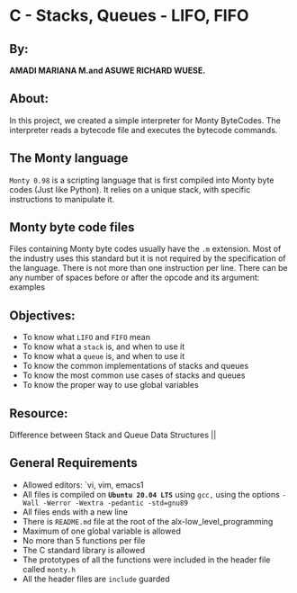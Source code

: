# C - Stacks, Queues - LIFO, FIFO
## By: 
**AMADI MARIANA M.and ASUWE RICHARD WUESE.**

## About: 
In this project, we created a simple interpreter for Monty ByteCodes. The interpreter reads a bytecode file and executes the bytecode commands.

## The Monty language
`Monty 0.98` is a scripting language that is first compiled into Monty byte codes (Just like Python). It relies on a unique stack, with specific instructions to manipulate it.

## Monty byte code files
Files containing Monty byte codes usually have the `.m` extension. Most of the industry uses this standard but it is not required by the specification of the language. There is not more than one instruction per line. There can be any number of spaces before or after the opcode and its argument: examples

## Objectives:
* To know what `LIFO` and `FIFO` mean
* To know what a `stack` is, and when to use it
* To know what a `queue` is, and when to use it
* To know the common implementations of stacks and queues
* To know the most common use cases of stacks and queues
* To know the proper way to use global variables

## Resource:
Difference between Stack and Queue Data Structures ||

## General Requirements
* Allowed editors: `vi, vim, emacs1
* All files is compiled on **`Ubuntu 20.04 LTS`** using `gcc,` using the options `-Wall -Werror -Wextra -pedantic -std=gnu89`
* All files ends with a new line
* There is `README.md` file at the root of the alx-low_level_programming
* Maximum of one global variable is allowed
* No more than 5 functions per file
* The C standard library is allowed
* The prototypes of all the functions were included in the header file called `monty.h`
* All the header files are `include` guarded
